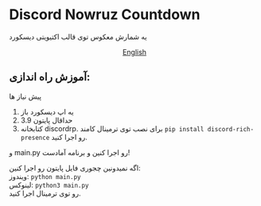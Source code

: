 # Discord Nowruz Countdown
یه شمارش معکوس توی قالب اکتیویتی دیسکورد

<p align="center"><a href="#"> English </a></p>

## آموزش راه اندازی:
 پیش نیاز ها
1. یه اپ دیسکورد باز
2. حداقال پایتون 3.9
3. کتابخانه discordrp. برای نصب توی ترمینال کامند `pip install discord-rich-presence` رو اجرا کنید.

و main.py رو اجرا کنین و برنامه آمادست!

اگه نمیدونین چجوری فایل پایتون رو اجرا کنین:<br>
ویندوز: `python main.py`<br>
لینوکس: `python3 main.py`<br>
رو توی ترمینال اجرا کنید.
